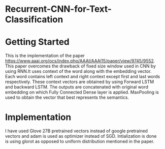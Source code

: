 # Recurrent-CNN-for-Text-Classification

# Getting Started
This is the implementation of the paper https://www.aaai.org/ocs/index.php/AAAI/AAAI15/paper/view/9745/9552. This paper overcomes the drawback of fixed size window used in CNN by using RNN.It uses context of the word along with the embedding vector. Each word contains left context and right context except first and last words respectively. These context vectors are obtained by using Forward LSTM and backward LSTM. The outputs are concatenated with original word embedding on which Fully Connected Dense layer is applied. MaxPooling is used to obtain the vector that best represents the semantics.

# Implementation
I have used Glove 27B pretrained vectors instead of google pretrained vectors and adam is used as optimizer instead of SGD. Intialization is done is using glorot as opposed to uniform distribution mentioned in the paper.
